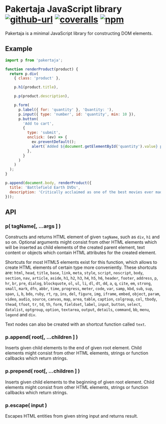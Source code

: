 # Pakertaja JavaScript library [![github-url][github-image]][github-url] [![coveralls][coveralls-image]][coveralls-url] [![npm][npm-image]][npm-url]

[github-image]: https://github.com/RauliL/pakertaja/actions/workflows/test.yml/badge.svg
[github-url]: https://github.com/RauliL/pakertaja/actions/workflows/test.yml
[coveralls-image]: https://coveralls.io/repos/github/RauliL/pakertaja/badge.svg
[coveralls-url]: https://coveralls.io/github/RauliL/pakertaja
[npm-image]: https://img.shields.io/npm/v/pakertaja.svg
[npm-url]: https://npmjs.org/package/pakertaja

Pakertaja is a minimal JavaScript library for constructing DOM elements.

## Example

```JavaScript
import p from 'pakertaja';

function renderProduct(product) {
  return p.div(
    { class: 'product' },

    p.h1(product.title),

    p.p(product.description),

    p.form(
      p.label({ for: 'quantity' }, 'Quantity: '),
      p.input({ type: 'number', id: 'quantity', min: 10 }),
      p.button(
        'Add to cart',
        {
          type: 'submit',
          onclick: (ev) => {
            ev.preventDefault();
            alert(`Added ${document.getElementById('quantity').value} products into cart.`);
          },
        }
      )
    )
  );
}

p.append(document.body, renderProduct({
  title: 'Battlefield Earth DVDs',
  description: 'Critically acclaimed as one of the best movies ever made.',
}));
```

## API

### p( tagName[, ...args ] )

Constructs and returns HTML element of given `tagName`, such as `div`, `h1` and
so on. Optional arguments might consist from other HTML elements which will be
inserted as child elements of the created parent element, text content or
objects which contain HTML attributes for the created element.

Shortcuts for most HTML5 elements exist for this function, which allows to
create HTML elements of certain type more conveniently. These shortcuts are:
`html`, `head`, `title`, `base`, `link`, `meta`,
`style`, `script`, `noscript`, `body`, `section`, `nav`, `article`, `aside`,
`h1`, `h2`, `h3`, `h4`, `h5`, `h6`, `header`, `footer`, `address`, `p`, `hr`,
`br`, `pre`, `dialog`, `blockquote`, `ol`, `ul`, `li`, `dl`, `dt`, `dd`, `a`,
`q`, `cite`, `em`, `strong`, `small`, `mark`, `dfn`, `abbr`, `time`, `progress`,
`meter`, `code`, `var`, `samp`, `kbd`, `sub`, `sup`, `span`, `i`, `b`, `bdo`,
`ruby`, `rt`, `rp`, `ins`, `del`, `figure`, `img`, `iframe`, `embed`, `object`,
`param`, `video`, `audio`, `source`, `canvas`, `map`, `area`, `table`,
`caption`, `colgroup`, `col`, `tbody`, `thead`, `tfoot`, `tr`, `td`, `th`,
`form`, `fieldset`, `label`, `input`, `button`, `select`, `datalist`,
`optgroup`, `option`, `textarea`, `output`, `details`, `command`, `bb`, `menu`,
`legend` and `div`.

Text nodes can also be created with an shortcut function called `text`.

### p.append( root[, ...children ] )

Inserts given child elements to the end of given root element. Child elements
might consist from other HTML elements, strings or function callbacks which
return strings.

### p.prepend( root[, ...children ] )

Inserts given child elements to the beginning of given root element. Child
elements might consist from other HTML elements, strings or function callbacks
which return strings.

### p.escape( input )

Escapes HTML entities from given string input and returns result.
